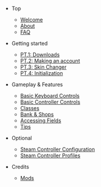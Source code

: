 * Top
	- [Welcome](../)
	- [About](../about.md)
	- [FAQ](../faq.md)
	
* Getting started
	- [PT.1: Downloads](../downloads.md)
	- [PT.2: Making an account](../account.md)
	- [PT.3: Skin Changer](../skin-changer.md)
	- [PT.4: Initialization](../initialization.md)
	
* Gameplay & Features
	- [Basic Keyboard Controls](../keyboard-controls.md)
	- [Basic Controller Controls](../controller-controls.md)
	- [Classes](../classes.md)
	- [Bank & Shops](../menus.md)
	- [Accessing Fields](../fields.md)
	- [Tips](../tips.md)
	
* Optional
	- [Steam Controller Configuration](../steam-config.md)
	- [Steam Controller Profiles](../steam-controls.md)
	
* Credits
	- [Mods](../mods.md)
